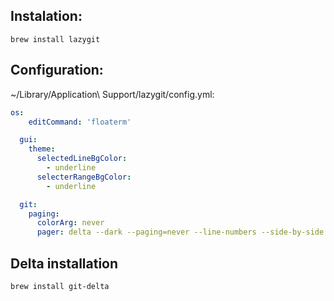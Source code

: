 ## Instalation:
 `brew install lazygit`

## Configuration:
~/Library/Application\ Support/lazygit/config.yml: 

```yaml
os:
    editCommand: 'floaterm'

  gui:
    theme:
      selectedLineBgColor:
        - underline
      selecterRangeBgColor:
        - underline

  git:
    paging:
      colorArg: never
      pager: delta --dark --paging=never --line-numbers --side-by-side
```

## Delta installation
`brew install git-delta`

